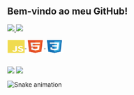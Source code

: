 ## Bem-vindo ao meu GitHub!


<div>
   <a href="https://github.com/EnzoCambraia">
   <img height="180em" src="https://github-readme-stats.vercel.app/api?username=EnzoCambraia&show_icons=true&theme=tokyonight&include_all_commits=true&count_private=true"/>
   <img height="180em" src="https://github-readme-stats.vercel.app/api/top-langs/?username=EnzoCambraia&layout=compact&langs_count=6&theme=dracula"/>

</div>
<div style="display: inline_block"><br>
  <img align="center" alt="Js" height="30" width="40" src="https://raw.githubusercontent.com/devicons/devicon/master/icons/javascript/javascript-plain.svg">
  <img align="center" alt="HTML" height="30" width="40" src="https://raw.githubusercontent.com/devicons/devicon/master/icons/html5/html5-original.svg">
  <img align="center" alt="CSS" height="30" width="40" src="https://raw.githubusercontent.com/devicons/devicon/master/icons/css3/css3-original.svg">
</div>
 
 <br>
 
  
 
<div> 
  
  

  <a href = "mailto:enzoc.unb@gmail.com"><img src="https://img.shields.io/badge/-Gmail-%23333?style=for-the-badge&logo=gmail&logoColor=white" target="_blank"></a>
  <a href="https://www.linkedin.com/in/enzo-cambraia-3a275b263/" target="_blank"><img src="https://img.shields.io/badge/-LinkedIn-%230077B5?style=for-the-                 badge&logo=linkedin&logoColor=white" target="_blank" ></a> 
  
 
  ![Snake animation](https://github.com/EnzoCambraia/EnzoCambraia/blob/output/github-contribution-grid-snake.svg)

</div>
